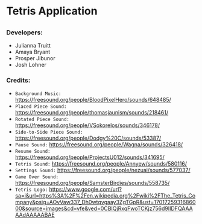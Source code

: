 # Tetris Application

##


### Developers:
* Julianna Truitt
* Amaya Bryant
* Prosper Jibunor
* Josh Lohner

### Credits:
* `Background Music:` https://freesound.org/people/BloodPixelHero/sounds/648485/
* `Placed Piece Sound:` https://freesound.org/people/thomasjaunism/sounds/218461/
* `Rotated Piece Sound:` https://freesound.org/people/VSokorelos/sounds/346178/
* `Side-to-Side Piece Sound:` https://freesound.org/people/Dodgy%20C/sounds/53387/
* `Pause Sound:` https://freesound.org/people/Wagna/sounds/326418/
* `Resume Sound:` https://freesound.org/people/ProjectsU012/sounds/341695/
* `Tetris Sound:` https://freesound.org/people/Annyew/sounds/580116/
* `Settings Sound:` https://freesound.org/people/nezuai/sounds/577037/ 
* `Game Over Sound:` https://freesound.org/people/SamsterBirdies/sounds/558735/
* `Tetris Logo:` https://www.google.com/url?sa=i&url=https%3A%2F%2Fen.wikipedia.org%2Fwiki%2FThe_Tetris_Company&psig=AOvVaw337_Dh0wtqvgaay3ZgTGpR&ust=1701725931686000&source=images&cd=vfe&ved=0CBIQjRxqFwoTCKjz756d9IIDFQAAAAAdAAAAABAE
